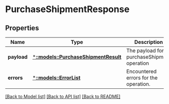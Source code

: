 # PurchaseShipmentResponse

## Properties
Name | Type | Description | Notes
------------ | ------------- | ------------- | -------------
**payload** | [***::models::PurchaseShipmentResult**](PurchaseShipmentResult.md) | The payload for purchaseShipment operation | [optional] [default to null]
**errors** | [***::models::ErrorList**](ErrorList.md) | Encountered errors for the operation. | [optional] [default to null]

[[Back to Model list]](../README.md#documentation-for-models) [[Back to API list]](../README.md#documentation-for-api-endpoints) [[Back to README]](../README.md)


